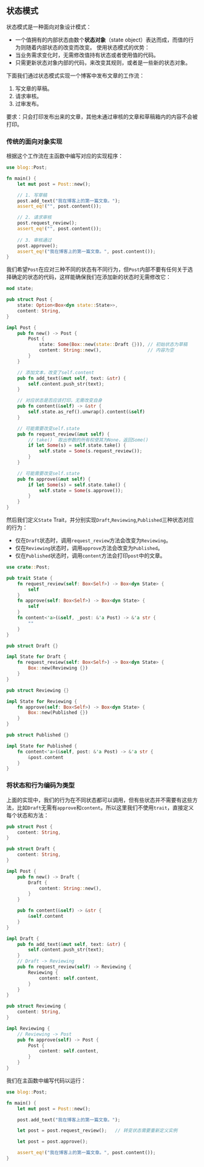 ## 状态模式
状态模式是一种面向对象设计模式：
- 一个值拥有的内部状态由数个**状态对象**（state object）表达而成，而值的行为则随着内部状态的改变而改变。
使用状态模式的优势：
- 当业务需求变化时，无需修改值持有状态或者使用值的代码。
- 只需更新状态对象内部的代码，来改变其规则，或者是一些新的状态对象。

下面我们通过状态模式实现一个博客中发布文章的工作流：
1. 写文章的草稿。
2. 请求审核。
3. 过审发布。

要求：只会打印发布出来的文章，其他未通过审核的文章和草稿箱内的内容不会被打印。

### 传统的面向对象实现
根据这个工作流在主函数中编写对应的实现程序：
```rust
use blog::Post;

fn main() {
    let mut post = Post::new();

    // 1. 写草稿
    post.add_text("我在博客上的第一篇文章。");
    assert_eq!("", post.content());

    // 2. 请求审核
    post.request_review();
    assert_eq!("", post.content());
    
    // 3. 审核通过
    post.approve();
    assert_eq!("我在博客上的第一篇文章。", post.content());
}
```
我们希望`Post`在应对三种不同的状态有不同行为，但`Post`内部不要有任何关于选择确定的状态的代码，这样能确保我们在添加新的状态时无需修改它：
```rust
mod state;

pub struct Post {
    state: Option<Box<dyn state::State>>,
    content: String,
}

impl Post {
    pub fn new() -> Post {
        Post {
            state: Some(Box::new(state::Draft {})), // 初始状态为草稿
            content: String::new(),                 // 内容为空
        }
    }

    // 添加文本，改变了self.content
    pub fn add_text(&mut self, text: &str) {
        self.content.push_str(text);
    }

    // 对应状态是否应该打印，无需改变自身
    pub fn content(&self) -> &str {
        self.state.as_ref().unwrap().content(&self)
    }

    // 可能需要改变self.state
    pub fn request_review(&mut self) {
        // take()  取出参数的所有权使其为None，返回Some()
        if let Some(s) = self.state.take() {
            self.state = Some(s.request_review());
        }
    }

    // 可能需要改变self.state
    pub fn approve(&mut self) {
        if let Some(s) = self.state.take() {
            self.state = Some(s.approve());
        }
    }
}
```
然后我们定义`State` Trait，并分别实现`Draft`,`Reviewing`,`Published`三种状态对应的行为：
- 仅在`Draft`状态时，调用`request_review`方法会改变为`Reviewing`。
- 仅在`Reviewing`状态时，调用`approve`方法会改变为`Published`。
- 仅在`Published`状态时，调用`content`方法会打印`post`中的文章。
```rust
use crate::Post;

pub trait State {
    fn request_review(self: Box<Self>) -> Box<dyn State> {
        self
    }
    fn approve(self: Box<Self>) -> Box<dyn State> {
        self
    }
    fn content<'a>(&self, _post: &'a Post) -> &'a str {
        ""
    }
}

pub struct Draft {}

impl State for Draft {
    fn request_review(self: Box<Self>) -> Box<dyn State> {
        Box::new(Reviewing {})
    }  
}

pub struct Reviewing {}

impl State for Reviewing {
    fn approve(self: Box<Self>) -> Box<dyn State> {
        Box::new(Published {})
    }
}

pub struct Published {}

impl State for Published {
    fn content<'a>(&self, post: &'a Post) -> &'a str {
        &post.content
    }
}
```

### 将状态和行为编码为类型
上面的实现中，我们的行为在不同状态都可以调用，但有些状态并不需要有这些方法，比如`Draft`无需有`approve`和`content`。所以这里我们不使用`trait`，直接定义每个状态和方法：
```rust
pub struct Post {
    content: String,
}

pub struct Draft {
    content: String,
}

impl Post {
    pub fn new() -> Draft {
        Draft {
            content: String::new(),
        }
    }

    pub fn content(&self) -> &str {
        &self.content
    }
}

impl Draft {
    pub fn add_text(&mut self, text: &str) {
        self.content.push_str(text);
    }
    // Draft -> Reviewing
    pub fn request_review(self) -> Reviewing {
        Reviewing {
            content: self.content,
        }
    }
}

pub struct Reviewing {
    content: String,
}

impl Reviewing {
    // Reviewing -> Post
    pub fn approve(self) -> Post {
        Post {
            content: self.content,
        }
    }
}
```
我们在主函数中编写代码以运行：
```rust
use blog::Post;

fn main() {
    let mut post = Post::new();

    post.add_text("我在博客上的第一篇文章。");

    let post = post.request_review();   // 转变状态需要重新定义实例

    let post = post.approve();

    assert_eq!("我在博客上的第一篇文章。", post.content());
}
```
